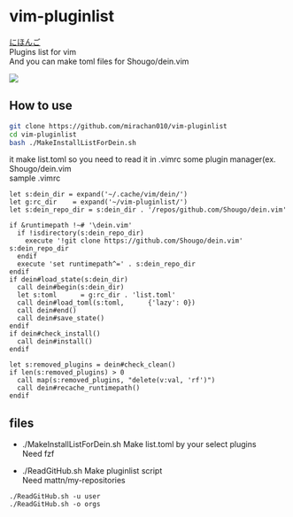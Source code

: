 # vim-pluginlist
[にほんご](./README_ja.md)  
Plugins list for vim  
And you can make toml files for Shougo/dein.vim  

![](https://i.imgur.com/dNyZLlQ.png)  

## How to use
```bash
git clone https://github.com/mirachan010/vim-pluginlist
cd vim-pluginlist
bash ./MakeInstallListForDein.sh
```
it make list.toml so you need to read it in .vimrc some plugin manager(ex. Shougo/dein.vim  
sample .vimrc  

```vim:~/.vimrc
let s:dein_dir = expand('~/.cache/vim/dein/')
let g:rc_dir    = expand('~/vim-pluginlist/')
let s:dein_repo_dir = s:dein_dir . '/repos/github.com/Shougo/dein.vim'

if &runtimepath !~# '\dein.vim'
  if !isdirectory(s:dein_repo_dir)
    execute '!git clone https://github.com/Shougo/dein.vim' s:dein_repo_dir
  endif
  execute 'set runtimepath^=' . s:dein_repo_dir
endif
if dein#load_state(s:dein_dir)
  call dein#begin(s:dein_dir)
  let s:toml      = g:rc_dir . 'list.toml'
  call dein#load_toml(s:toml,      {'lazy': 0})
  call dein#end()
  call dein#save_state()
endif
if dein#check_install()
  call dein#install()
endif

let s:removed_plugins = dein#check_clean()
if len(s:removed_plugins) > 0
  call map(s:removed_plugins, "delete(v:val, 'rf')")
  call dein#recache_runtimepath()
endif
```

## files
+ ./MakeInstallListForDein.sh
Make list.toml by your select plugins  
Need fzf  

+ ./ReadGitHub.sh
Make pluginlist script  
Need mattn/my-repositories  

```
./ReadGitHub.sh -u user
./ReadGitHub.sh -o orgs
```
